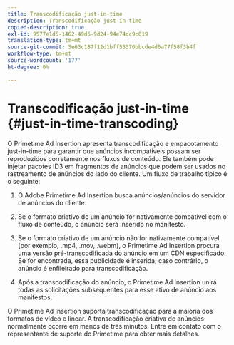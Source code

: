 ```yaml
---
title: Transcodificação just-in-time
description: Transcodificação just-in-time
copied-description: true
exl-id: 9577e1d5-1462-49d6-9d24-94e74dc9c019
translation-type: tm+mt
source-git-commit: 3e63c187f12d1bff53370bbcde4d6a77f58f3b4f
workflow-type: tm+mt
source-wordcount: '177'
ht-degree: 0%

---
```


# Transcodificação just-in-time {#just-in-time-transcoding}

O Primetime Ad Insertion apresenta transcodificação e empacotamento just-in-time para garantir que anúncios incompatíveis possam ser reproduzidos corretamente nos fluxos de conteúdo. Ele também pode injetar pacotes ID3 em fragmentos de anúncios que podem ser usados no rastreamento de anúncios do lado do cliente.
Um fluxo de trabalho típico é o seguinte:

1. O Adobe Primetime Ad Insertion busca anúncios/anúncios do servidor de anúncios do cliente.

1. Se o formato criativo de um anúncio for nativamente compatível com o fluxo de conteúdo, o anúncio será inserido no manifesto.

1. Se o formato criativo de um anúncio não for nativamente compatível (por exemplo, .mp4, .mov, .webm), o Primetime Ad Insertion procura uma versão pré-transcodificada do anúncio em um CDN especificado. Se for encontrada, essa publicidade é inserida; caso contrário, o anúncio é enfileirado para transcodificação.

1. Após a transcodificação do anúncio, o Primetime Ad Insertion unirá todas as solicitações subsequentes para esse ativo de anúncio aos manifestos.

O Primetime Ad Insertion suporta transcodificação para a maioria dos formatos de vídeo e linear. A transcodificação criativa de anúncios normalmente ocorre em menos de três minutos. Entre em contato com o representante de suporte do Primetime para obter mais detalhes.
